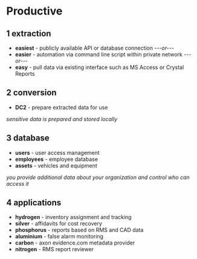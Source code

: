 # Productive

## 1 extraction
* **easiest** - publicly available API or database connection *---or---*
* **easier** - automation via command line script within private network *---or---*
* **easy** - pull data via existing interface such as MS Access or Crystal Reports

## 2 conversion
* **DC2** - prepare extracted data for use

*sensitive data is prepared and stored locally*

## 3 database
* **users** - user access management
* **employees** - employee database
* **assets** - vehicles and equipment

*you provide additional data about your organization and control who can access it*

## 4 applications
* **hydrogen** - inventory assignment and tracking
* **silver** - affidavits for cost recovery
* **phosphorus** - reports based on RMS and CAD data
* **aluminium** - false alarm monitoring
* **carbon** - axon evidence.com metadata provider
* **nitrogen** - RMS report reviewer
